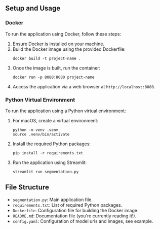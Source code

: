 ## Setup and Usage

### Docker

To run the application using Docker, follow these steps:

1. Ensure Docker is installed on your machine.
2. Build the Docker image using the provided Dockerfile:
    ```
    docker build -t project-name .
    ```
3. Once the image is built, run the container:
    ```
    docker run -p 8080:8080 project-name
    ```
4. Access the application via a web browser at `http://localhost:8080`.

### Python Virtual Environment

To run the application using a Python virtual environment:

1. For macOS, create a virtual environment:
    ```
    python -m venv .venv
    source .venv/bin/activate
    ```
2. Install the required Python packages:
    ```
    pip install -r requirements.txt
    ```
3. Run the application using Streamlit:
    ```
    streamlit run segmentation.py
    ```

## File Structure

- `segmentation.py`: Main application file.
- `requirements.txt`: List of required Python packages.
- `Dockerfile`: Configuration file for building the Docker image.
- `README.md`: Documentation file (you're currently reading it!).
- `config.yaml`: Configuration of model urls and images, see example. 


